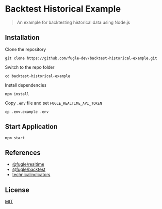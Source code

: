 # Backtest Historical Example

> An example for backtesting historical data using Node.js

## Installation

Clone the repository

    git clone https://github.com/fugle-dev/backtest-historical-example.git

Switch to the repo folder

    cd backtest-historical-example
    
Install dependencies
    
    npm install

Copy `.env` file and set `FUGLE_REALTIME_API_TOKEN`

    cp .env.example .env

## Start Application

    npm start

## References

- [@fugle/realtime](https://github.com/fugle-dev/fugle-realtime-node)
- [@fugle/backtest](https://github.com/fugle-dev/fugle-backtest-node)
- [technicalindicators](https://github.com/anandanand84/technicalindicators)

## License

[MIT](LICENSE)
